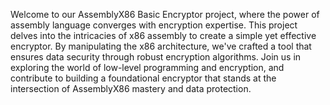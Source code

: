 Welcome to our AssemblyX86 Basic Encryptor project, where the power of assembly language converges with encryption expertise. This project delves into the intricacies of x86 assembly to create a simple yet effective encryptor. By manipulating the x86 architecture, we've crafted a tool that ensures data security through robust encryption algorithms. Join us in exploring the world of low-level programming and encryption, and contribute to building a foundational encryptor that stands at the intersection of AssemblyX86 mastery and data protection.
